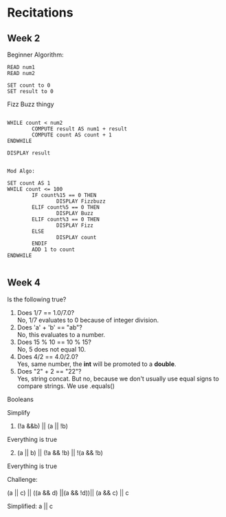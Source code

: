 # Recitations

## Week 2

Beginner Algorithm:
```
READ num1
READ num2

SET count to 0
SET result to 0

```
Fizz Buzz thingy

```

WHILE count < num2
        COMPUTE result AS num1 + result
        COMPUTE count AS count + 1
ENDWHILE

DISPLAY result


Mod Algo:

SET count AS 1
WHILE count <= 100
        IF count%15 == 0 THEN
                DISPLAY Fizzbuzz
        ELIF count%5 == 0 THEN
                DISPLAY Buzz
        ELIF count%3 == 0 THEN
                DISPLAY Fizz
        ELSE
                DISPLAY count
        ENDIF
        ADD 1 to count
ENDWHILE


```

## Week 4

Is the following true?


1. Does 1/7 == 1.0/7.0? <br>
No, 1/7 evaluates to 0 because of integer division.
2. Does 'a' + 'b' == "ab"? <br>
No, this evaluates to a number.
3. Does 15 % 10 == 10 % 15? <br>
No, 5 does not equal 10.
4. Does 4/2 == 4.0/2.0? <br>
Yes, same number, the **int** will be promoted to a **double**.
5. Does "2" + 2 == "22"? <br>
Yes, string concat. But no, because we don't usually use equal signs to compare strings. We use .equals()

Booleans 

Simplify

1. (!a &&b) || (a || !b)

Everything is true

2. (a || b) || (!a && !b) || !(a && !b)

Everything is true

Challenge:

(a || c) || ((a && d) ||(a && !d))|| (a && c) || c

Simplified: a || c


